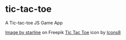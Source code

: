 # tic-tac-toe
A Tic-tac-toe JS Game App

<a href="https://www.freepik.com/free-vector/abstract-duotone-background-with-motion-lines-effect_12572942.htm#query=gaming%20background&position=4&from_view=keyword">Image by starline</a> on Freepik
<a target="_blank" href="https://icons8.com/icon/anJDavJRIzIg/tic-tac-toe">Tic Tac Toe</a> icon by <a target="_blank" href="https://icons8.com">Icons8</a>